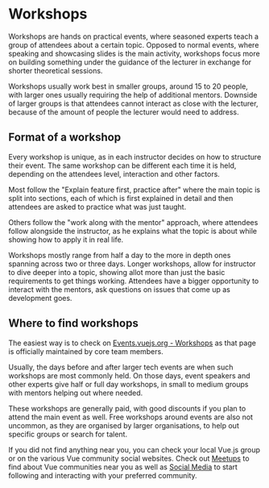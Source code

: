 # Workshops

 Workshops are hands on practical events, where seasoned experts teach a group of attendees about a certain topic. Opposed to normal events, where speaking and showcasing slides is the main activity, workshops focus more on building something under the guidance of the lecturer in exchange for shorter theoretical sessions.
 
 Workshops usually work best in smaller groups, around 15 to 20 people, with larger ones usually requiring the help of additional mentors. Downside of larger groups is that attendees cannot interact as close with the lecturer, because of the amount of people the lecturer would need to address.
  
## Format of a workshop

Every workshop is unique, as in each instructor decides on how to structure their event. The same workshop can be different each time it is held, depending on the attendees level, interaction and other factors.

Most follow the "Explain feature first, practice after" where the main topic is split into sections, each of which is first explained in detail and then attendees are asked to practice what was just taught.

Others follow the "work along with the mentor" approach, where attendees follow alongside the instructor, as he explains what the topic is about while showing how to apply it in real life.

Workshops mostly range from half a day to the more in depth ones spanning across two or three days. Longer workshops, allow for instructor to dive deeper into a topic, showing allot more than just the basic requirements to get things working. Attendees have a bigger opportunity to interact with the mentors, ask questions on issues that come up as development goes.

## Where to find workshops

The easiest way is to check on [Events.vuejs.org - Workshops](https://events.vuejs.org/events/#workshops) as that page is officially maintained by core team members.

Usually, the days before and after larger tech events are when such workshops are most commonly held. On those days, event speakers and other experts give half or full day workshops, in small to medium groups with mentors helping out where needed.

These workshops are generally paid, with good discounts if you plan to attend the main event as well. Free workshops around events are also not uncommon, as they are organised by larger organisations, to help out specific groups or search for talent.

If you did not find anything near you, you can check your local Vue.js group or on the various Vue community social websites. Check out [Meetups](../community/meetups.md) to find about Vue communities near you as well as [Social Media](../community/social-media.md) to start following and interacting with your preferred community.
